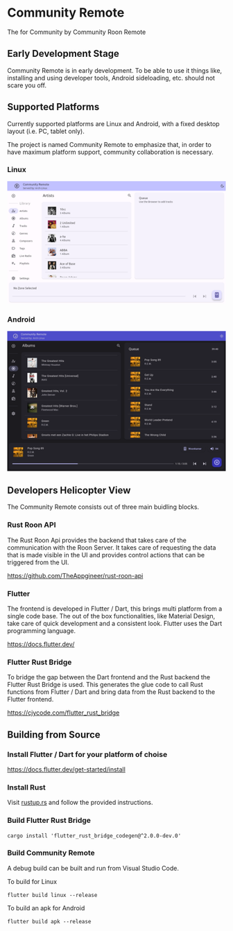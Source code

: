 # Community Remote
The for Community by Community Roon Remote

## Early Development Stage
Community Remote is in early development. To be able to use it things like, installing and using developer tools, Android sideloading, etc. should not scare you off.

## Supported Platforms
Currently supported platforms are Linux and Android, with a fixed desktop layout (i.e. PC, tablet only).

The project is named Community Remote to emphasize that, in order to have maximum platform support, community collaboration is necessary.

### Linux
![Linux screenshot](images/linux-light.png)

### Android
![Android screenshot](images/android-dark.png)

## Developers Helicopter View
The Community Remote consists out of three main buidling blocks.

### Rust Roon API
The Rust Roon Api provides the backend that takes care of the communication with the Roon Server. It takes care of requesting the data that is made visible in the UI and provides control actions that can be triggered from the UI.

https://github.com/TheAppgineer/rust-roon-api

### Flutter
The frontend is developed in Flutter / Dart, this brings multi platform from a single code base. The out of the box functionalities, like Material Design, take care of quick development and a consistent look. Flutter uses the Dart programming language.

https://docs.flutter.dev/

### Flutter Rust Bridge
To bridge the gap between the Dart frontend and the Rust backend the Flutter Rust Bridge is used. This generates the glue code to call Rust functions from Flutter / Dart and bring data from the Rust backend to the Flutter frontend.

https://cjycode.com/flutter_rust_bridge

## Building from Source

### Install Flutter / Dart for your platform of choise
https://docs.flutter.dev/get-started/install

### Install Rust
Visit [rustup.rs](https://rustup.rs/) and follow the provided instructions.

### Build Flutter Rust Bridge
    cargo install 'flutter_rust_bridge_codegen@^2.0.0-dev.0'

### Build Community Remote
A debug build can be built and run from Visual Studio Code.

To build for Linux

    flutter build linux --release

To build an apk for Android

    flutter build apk --release
